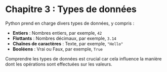 # Chapitre 3 : Types de données

Python prend en charge divers types de données, y compris :

- **Entiers** : Nombres entiers, par exemple, `42`
- **Flottants** : Nombres décimaux, par exemple, `3.14`
- **Chaînes de caractères** : Texte, par exemple, `"Hello"`
- **Booléens** : Vrai ou Faux, par exemple, `True`

Comprendre les types de données est crucial car cela influence la manière dont les opérations sont effectuées sur les valeurs.